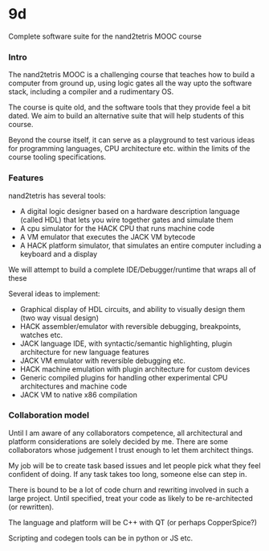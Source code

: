 # 9d
Complete software suite for the nand2tetris MOOC course


### Intro
The nand2tetris MOOC is a challenging course that teaches how to build a computer from ground up, using logic gates all the way upto the software stack, including a compiler and a rudimentary OS.

The course is quite old, and the software tools that they provide feel a bit dated. We aim to build an alternative suite that will help students of this course.

Beyond the course itself, it can serve as a playground to test various ideas for programming languages, CPU architecture etc. within the limits of the course tooling specifications.

### Features

nand2tetris has several tools:

 * A digital logic designer based on a hardware description language (called HDL) that lets you wire together gates and simulate them
 * A cpu simulator for the HACK CPU that runs machine code
 * A VM emulator that executes the JACK VM bytecode
 * A HACK platform simulator, that simulates an entire computer including a keyboard and a display
 
We will attempt to build a complete IDE/Debugger/runtime that wraps all of these 

Several ideas to implement:
 * Graphical display of HDL circuits, and ability to visually design them (two way visual design)
 * HACK assembler/emulator with reversible debugging, breakpoints, watches etc.
 * JACK language IDE, with syntactic/semantic highlighting, plugin architecture for new language features
 * JACK VM emulator with reversible debugging etc.
 * HACK machine emulation with plugin architecture for custom devices
 * Generic compiled plugins for handling other experimental CPU architectures and machine code
 * JACK VM to native x86 compilation
 
 
### Collaboration model

Until I am aware of any collaborators competence, all architectural and platform considerations are solely decided by me.
There are some collaborators whose judgement I trust enough to let them architect things.

My job will be to create task based issues and let people pick what they feel confident of doing. If any task takes too long, someone else can step in.

There is bound to be a lot of code churn and rewriting involved in such a large project. Until specified, treat your code as likely to be re-architected (or rewritten).

The language and platform will be C++ with QT (or perhaps CopperSpice?)

Scripting and codegen tools can be in python or JS etc.





